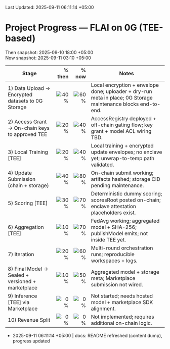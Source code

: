 Last Updated: 2025-09-11 06:11:14 +05:00

# Project Progress — FLAI on 0G (TEE-based)
Then snapshot: 2025-09-10 18:00 +05:00  
Now snapshot:  2025-09-11 03:10 +05:00

| Stage | % then | % now | Notes |
|---|---:|---:|---|
| 1) Data Upload → Encrypted datasets to 0G Storage | ![40%](https://img.shields.io/badge/-40%25-orange) | ![60%](https://img.shields.io/badge/-60%25-yellow) | Local encryption + envelope done; uploader + dry-run meta in place; 0G Storage maintenance blocks end-to-end. |
| 2) Access Grant → On-chain keys to approved TEE | ![20%](https://img.shields.io/badge/-20%25-red) | ![40%](https://img.shields.io/badge/-40%25-orange) | AccessRegistry deployed + off-chain gating flow; key grant + model ACL wiring TBD. |
| 3) Local Training [TEE] | ![20%](https://img.shields.io/badge/-20%25-red) | ![40%](https://img.shields.io/badge/-40%25-orange) | Local training + encrypted update envelopes; no enclave yet; unwrap-to-temp path validated. |
| 4) Update Submission (chain + storage) | ![40%](https://img.shields.io/badge/-40%25-orange) | ![80%](https://img.shields.io/badge/-80%25-yellowgreen) | On-chain submit working; artifacts hashed; storage CID pending maintenance. |
| 5) Scoring [TEE] | ![30%](https://img.shields.io/badge/-30%25-orange) | ![70%](https://img.shields.io/badge/-70%25-yellow) | Deterministic dummy scoring; scoresRoot posted on-chain; enclave attestation placeholders exist. |
| 6) Aggregation [TEE] | ![10%](https://img.shields.io/badge/-10%25-red) | ![70%](https://img.shields.io/badge/-70%25-yellow) | FedAvg working; aggregated model + SHA-256; publishModel emits; not inside TEE yet. |
| 7) Iteration | ![20%](https://img.shields.io/badge/-20%25-red) | ![60%](https://img.shields.io/badge/-60%25-yellow) | Multi-round orchestration runs; reproducible workspaces + logs. |
| 8) Final Model → Sealed + versioned + marketplace | ![10%](https://img.shields.io/badge/-10%25-red) | ![50%](https://img.shields.io/badge/-50%25-yellow) | Aggregated model + storage meta; Marketplace submission not wired. |
| 9) Inference [TEE] via Marketplace | ![0%](https://img.shields.io/badge/-0%25-red) | ![0%](https://img.shields.io/badge/-0%25-red) | Not started; needs hosted model + marketplace SDK alignment. |
| 10) Revenue Split | ![0%](https://img.shields.io/badge/-0%25-red) | ![0%](https://img.shields.io/badge/-0%25-red) | Not implemented; requires additional on-chain logic. |

- 2025-09-11 06:11:14 +05:00 | docs: README refreshed (content dump), progress updated
